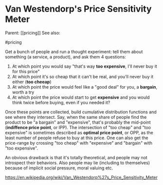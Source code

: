 # Van Westendorp's Price Sensitivity Meter

Parent: [[pricing]]
See also:

#pricing


Get a bunch of people and run a thought experiment: tell them about something (a service, a product), and ask them 4 questions:
1. At which point you would say "that's way **too expensive**, I'll never buy it for this price"
2. At which point it's so cheap that it can't be real, and you'll never buy it either (**too cheeap**)
3. At which point the price would feel like a "good deal" for you, a **bargain**, worth a try
4. At which point the price would start to get **expensive** and you would think twice before buying, even if you needed it?

Once these points are collected, build cumulative distribution functions and see where they intersect. Say, when the same share of people find the product to be "a bargain" and "expensive", that's probably the mid-point (**indiffence price point**, or IPP). The intersection of "too cheap" and "too expensive" is sometimes described as **optimal price point**, or OPP, as the least number of people refuse to buy at this price. One can also get the price-range by crossing "too cheap" with "expensive" and "bargain" with "too expensive".

An obvious drawback is that it's totally theoretical, and people may not introspect their behaviors. Also people may lie (including to themselves) because of implicit social pressure, moral valuing etc.

https://en.wikipedia.org/wiki/Van_Westendorp%27s_Price_Sensitivity_Meter